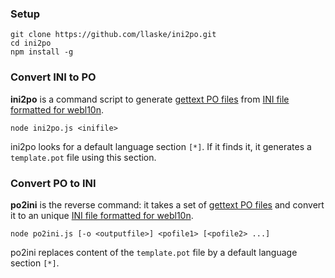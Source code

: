 
### Setup

	git clone https://github.com/llaske/ini2po.git 
	cd ini2po
	npm install -g

### Convert INI to PO

**ini2po** is a command script to generate [gettext PO files](https://www.gnu.org/software/gettext/manual/html_node/PO-Files.html) from [INI file formatted for webl10n](https://github.com/fabi1cazenave/webL10n).

	node ini2po.js <inifile>

ini2po looks for a default language section `[*]`. If it finds it, it generates a `template.pot` file using this section.


### Convert PO to INI

**po2ini** is the reverse command: it takes a set of [gettext PO files](https://www.gnu.org/software/gettext/manual/html_node/PO-Files.html) and convert it to an unique [INI file formatted for webl10n](https://github.com/fabi1cazenave/webL10n).

	node po2ini.js [-o <outputfile>] <pofile1> [<pofile2> ...]

po2ini replaces content of the `template.pot` file by a default language section `[*]`.
